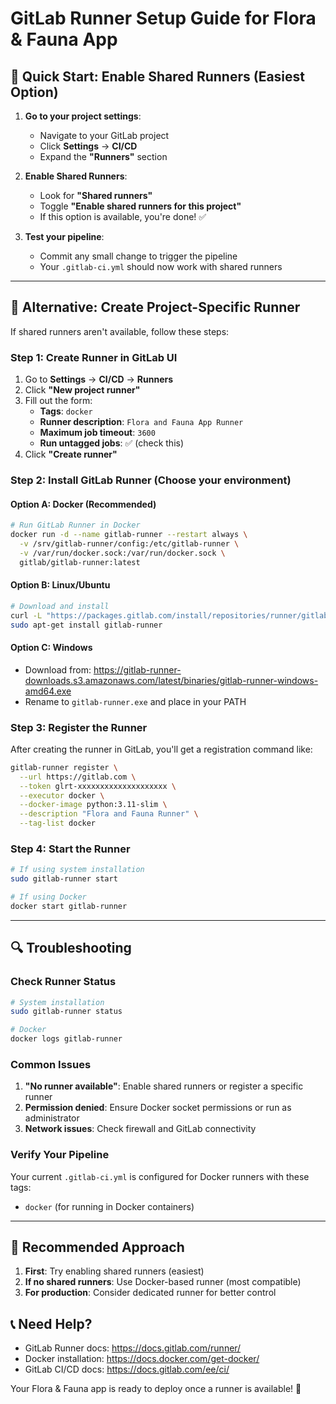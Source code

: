 # GitLab Runner Setup Guide for Flora & Fauna App

## 🚀 Quick Start: Enable Shared Runners (Easiest Option)

1. **Go to your project settings**:
   - Navigate to your GitLab project
   - Click **Settings** → **CI/CD**
   - Expand the **"Runners"** section

2. **Enable Shared Runners**:
   - Look for **"Shared runners"** 
   - Toggle **"Enable shared runners for this project"**
   - If this option is available, you're done! ✅

3. **Test your pipeline**:
   - Commit any small change to trigger the pipeline
   - Your `.gitlab-ci.yml` should now work with shared runners

---

## 🔧 Alternative: Create Project-Specific Runner

If shared runners aren't available, follow these steps:

### Step 1: Create Runner in GitLab UI
1. Go to **Settings** → **CI/CD** → **Runners**
2. Click **"New project runner"**
3. Fill out the form:
   - **Tags**: `docker`
   - **Runner description**: `Flora and Fauna App Runner`
   - **Maximum job timeout**: `3600`
   - **Run untagged jobs**: ✅ (check this)
4. Click **"Create runner"**

### Step 2: Install GitLab Runner (Choose your environment)

#### Option A: Docker (Recommended)
```bash
# Run GitLab Runner in Docker
docker run -d --name gitlab-runner --restart always \
  -v /srv/gitlab-runner/config:/etc/gitlab-runner \
  -v /var/run/docker.sock:/var/run/docker.sock \
  gitlab/gitlab-runner:latest
```

#### Option B: Linux/Ubuntu
```bash
# Download and install
curl -L "https://packages.gitlab.com/install/repositories/runner/gitlab-runner/script.deb.sh" | sudo bash
sudo apt-get install gitlab-runner
```

#### Option C: Windows
- Download from: https://gitlab-runner-downloads.s3.amazonaws.com/latest/binaries/gitlab-runner-windows-amd64.exe
- Rename to `gitlab-runner.exe` and place in your PATH

### Step 3: Register the Runner
After creating the runner in GitLab, you'll get a registration command like:

```bash
gitlab-runner register \
  --url https://gitlab.com \
  --token glrt-xxxxxxxxxxxxxxxxxxxx \
  --executor docker \
  --docker-image python:3.11-slim \
  --description "Flora and Fauna Runner" \
  --tag-list docker
```

### Step 4: Start the Runner
```bash
# If using system installation
sudo gitlab-runner start

# If using Docker
docker start gitlab-runner
```

---

## 🔍 Troubleshooting

### Check Runner Status
```bash
# System installation
sudo gitlab-runner status

# Docker
docker logs gitlab-runner
```

### Common Issues
1. **"No runner available"**: Enable shared runners or register a specific runner
2. **Permission denied**: Ensure Docker socket permissions or run as administrator
3. **Network issues**: Check firewall and GitLab connectivity

### Verify Your Pipeline
Your current `.gitlab-ci.yml` is configured for Docker runners with these tags:
- `docker` (for running in Docker containers)

---

## 🎯 Recommended Approach

1. **First**: Try enabling shared runners (easiest)
2. **If no shared runners**: Use Docker-based runner (most compatible)
3. **For production**: Consider dedicated runner for better control

## 📞 Need Help?
- GitLab Runner docs: https://docs.gitlab.com/runner/
- Docker installation: https://docs.docker.com/get-docker/
- GitLab CI/CD docs: https://docs.gitlab.com/ee/ci/

Your Flora & Fauna app is ready to deploy once a runner is available! 🌿
